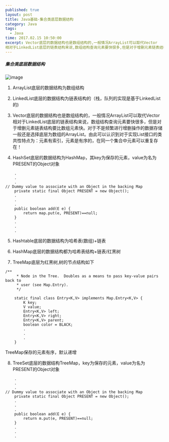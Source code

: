 ```yaml
---
published: true
layout: post
title: Java基础-集合类底层数据结构
category: Java
tags: 
  - Java
time: 2017.02.15 10:50:00
excerpt: Vector底层的数据结构也是数组结构的,一般情况ArrayList可以取代Vector  
相对于LinkedList底层的链表结构来说,数组结构查询元素要快很多,但是对于增删元素链表结构要比数组元素快.对于不是频繁进行增删操作的数据存储一般还是选择底层为数组的ArrayList.由此可以认识到对于实现List接口的类共性特点为:元素有索引,元素是有序的,在同一个集合中元素可以重复存在.
---
```


##### 集合类底层数据结构
![image](http://od4ghyr10.bkt.clouddn.com/Java%E9%9B%86%E5%90%88%E7%B1%BB%E6%A1%86%E6%9E%B6%E7%B1%BB%E5%9B%BE.jpg)
1. ArrayList底层的数据结构为数组结构
2. LinkedList底层的数据结构为链表结构的（栈，队列的实现是基于LinkedList的)
3. Vector底层的数据结构也是数组结构的，一般情况ArrayList可以取代Vector  
相对于LinkedList底层的链表结构来说，数组结构查询元素要快很多，但是对于增删元素链表结构要比数组元素快。对于不是频繁进行增删操作的数据存储一般还是选择底层为数组的ArrayList。由此可以认识到对于实现List接口的类共性特点为：元素有索引，元素是有序的，在同一个集合中元素可以重复存在！

4. HashSet底层的数据结构为HashMap，其key为保存的元素，value为名为PRESENT的Object对象
```
    .
    .
    .
// Dummy value to associate with an Object in the backing Map
    private static final Object PRESENT = new Object();
    .
    .
    .
    public boolean add(E e) {
        return map.put(e, PRESENT)==null;
    }
    .
    .
    .
```

5. Hashtable底层的数据结构为哈希表(数组)+链表

6. HashMap底层的数据结构都为哈希表结构+链表/红黑树

7. TreeMap底层为红黑树,树的节点结构如下
```
/**
     * Node in the Tree.  Doubles as a means to pass key-value pairs back to
     * user (see Map.Entry).
     */

    static final class Entry<K,V> implements Map.Entry<K,V> {
        K key;
        V value;
        Entry<K,V> left;
        Entry<K,V> right;
        Entry<K,V> parent;
        boolean color = BLACK;
        .
        .
        .
    }
```
TreeMap保存的元素有序，默认递增

8. TreeSet底层的数据结构TreeMap，key为保存的元素，value为名为PRESENT的Object对象
```
    .
    .
    .
// Dummy value to associate with an Object in the backing Map
    private static final Object PRESENT = new Object();
    .
    .
    .
    public boolean add(E e) {
        return m.put(e, PRESENT)==null;
    }
    .
    .
    .
```

